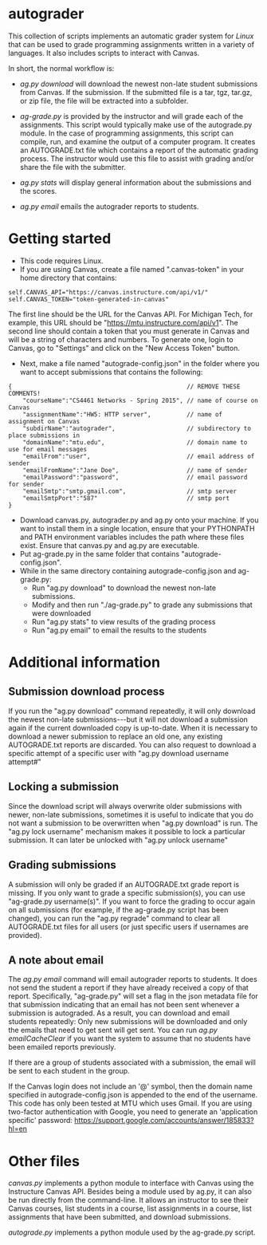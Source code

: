 autograder
==========

This collection of scripts implements an automatic grader system for *Linux* that can be used to grade programming assignments written in a variety of languages. It also includes scripts to interact with Canvas.

In short, the normal workflow is:

* *ag.py download*  will download the newest non-late student submissions from Canvas. If the submission. If the submitted file is a tar, tgz, tar.gz, or zip file, the file will be extracted into a subfolder.

* *ag-grade.py* is provided by the instructor and will grade each of the assignments. This script would typically make use of the autograde.py module. In the case of programming assignments, this script can compile, run, and examine the output of a computer program. It creates an AUTOGRADE.txt file which contains a report of the automatic grading process. The instructor would use this file to assist with grading and/or share the file with the submitter.

* *ag.py stats* will display general information about the submissions and the scores.

* *ag.py email* emails the autograder reports to students.


Getting started
==============

* This code requires Linux.
* If you are using Canvas, create a file named ".canvas-token" in your home directory that contains:

```
self.CANVAS_API="https://canvas.instructure.com/api/v1/"
self.CANVAS_TOKEN="token-generated-in-canvas"
```

The first line should be the URL for the Canvas API. For Michigan Tech, for example, this URL should be "https://mtu.instructure.com/api/v1". The second line should contain a token that you must generate in Canvas and will be a string of characters and numbers. To generate one, login to Canvas, go to "Settings" and click on the "New Access Token" button.

* Next, make a file named "autograde-config.json" in the folder where you want to accept submissions that contains the following:

```
{                                                 // REMOVE THESE COMMENTS!
    "courseName":"CS4461 Networks - Spring 2015", // name of course on Canvas
    "assignmentName":"HW5: HTTP server",          // name of assignment on Canvas
    "subdirName":"autograder",                    // subdirectory to place submissions in
    "domainName":"mtu.edu",                       // domain name to use for email messages
    "emailFrom":"user",                           // email address of sender
    "emailFromName":"Jane Doe",                   // name of sender
    "emailPassword":"password",                   // email password for sender
    "emailSmtp":"smtp.gmail.com",                 // smtp server
    "emailSmtpPort":"587"                         // smtp port
}
```

* Download canvas.py, autograder.py and ag.py onto your machine. If you want to install them in a single location, ensure that your PYTHONPATH and PATH environment variables includes the path where these files exist. Ensure that canvas.py and ag.py are executable.
* Put ag-grade.py in the same folder that contains "autograde-config.json".
* While in the same directory containing autograde-config.json and ag-grade.py:
    * Run "ag.py download" to download the newest non-late submissions.
    * Modify and then run "./ag-grade.py" to grade any submissions that were downloaded
    * Run "ag.py stats" to view results of the grading process
    * Run "ag.py email" to email the results to the students


Additional information
=====================

Submission download process
---------

If you run the "ag.py download" command repeatedly, it will only download the newest non-late submissions---but it will not download a submission again if the current downloaded copy is up-to-date. When it is necessary to download a newer submission to replace an old one, any existing AUTOGRADE.txt reports are discarded. You can also request to download a specific attempt of a specific user with "ag.py download username attempt#"

Locking a submission
-------------

Since the download script will always overwrite older submissions with newer, non-late submissions, sometimes it is useful to indicate that you do not want a submission to be overwritten when "ag.py download" is run. The "ag.py lock username" mechanism makes it possible to lock a particular submission. It can later be unlocked with "ag.py unlock username"

Grading submissions
--------------

A submission will only be graded if an AUTOGRADE.txt grade report is missing. If you only want to grade a specific submission(s), you can use "ag-grade.py username(s)".  If you want to force the grading to occur again on all submissions (for example, if the ag-grade.py script has been changed), you can run the "ag.py regrade" command to clear all AUTOGRADE.txt files for all users (or just specific users if usernames are provided).

A note about email
---------------

The *ag.py email* command will email autograder reports to students. It does not send the student a report if they have already received a copy of that report. Specifically, "ag-grade.py" will set a flag in the json metadata file for that submission indicating that an email has not been sent whenever a submission is autograded. As a result, you can download and email students repeatedly: Only new submissions will be downloaded and only the emails that need to get sent will get sent. You can run *ag.py emailCacheClear* if you want the system to assume that no students have been emailed reports previously.

If there are a group of students associated with a submission, the email will be sent to each student in the group.

If the Canvas login does not include an '@' symbol, then the domain name specified in autograde-config.json is appended to the end of the username.  This code has only been tested at MTU which uses Gmail. If you are using two-factor authentication with Google, you need to generate an 'application specific' password: https://support.google.com/accounts/answer/185833?hl=en




Other files
==========

*canvas.py* implements a python module to interface with Canvas using the Instructure Canvas API. Besides being a module used by ag.py, it can also be run directly from the command-line. It allows an instructor to see their Canvas courses, list students in a course, list assignments in a course, list assignments that have been submitted, and download submissions.

*autograde.py* implements a python module used by the ag-grade.py script.


